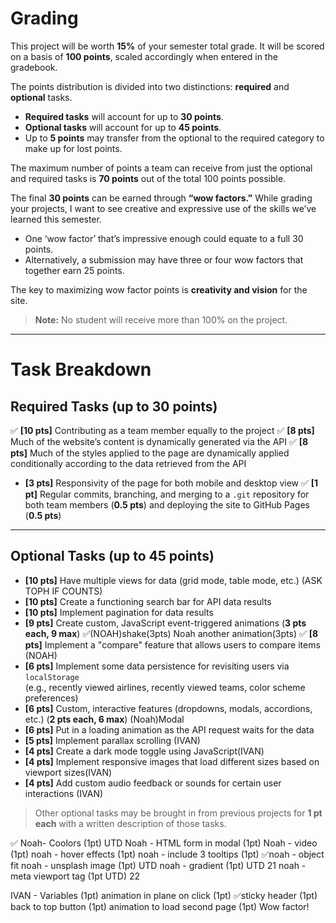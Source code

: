 # Grading

This project will be worth **15%** of your semester total grade. It will be scored on a basis of **100 points**, scaled accordingly when entered in the gradebook.

The points distribution is divided into two distinctions: **required** and **optional** tasks.  
- **Required tasks** will account for up to **30 points**.  
- **Optional tasks** will account for up to **45 points**.  
- Up to **5 points** may transfer from the optional to the required category to make up for lost points.

The maximum number of points a team can receive from just the optional and required tasks is **70 points** out of the total 100 points possible.

The final **30 points** can be earned through **“wow factors.”** While grading your projects, I want to see creative and expressive use of the skills we’ve learned this semester.  
- One ‘wow factor’ that’s impressive enough could equate to a full 30 points.  
- Alternatively, a submission may have three or four wow factors that together earn 25 points.

The key to maximizing wow factor points is **creativity and vision** for the site.

> **Note:** No student will receive more than 100% on the project.

---

# Task Breakdown

## Required Tasks (up to 30 points)

✅ **[10 pts]** Contributing as a team member equally to the project
✅ **[8 pts]** Much of the website’s content is dynamically generated via the API
✅ **[8 pts]** Much of the styles applied to the page are dynamically applied conditionally according to the data retrieved from the API
- **[3 pts]** Responsivity of the page for both mobile and desktop view
✅ **[1 pt]** Regular commits, branching, and merging to a `.git` repository for both team members (**0.5 pts**) and deploying the site to GitHub Pages (**0.5 pts**)

---

## Optional Tasks (up to 45 points)

- **[10 pts]** Have multiple views for data (grid mode, table mode, etc.) (ASK TOPH IF COUNTS)
- **[10 pts]** Create a functioning search bar for API data results
- **[10 pts]** Implement pagination for data results
- **[9 pts]** Create custom, JavaScript event-triggered animations (**3 pts each, 9 max**) ✅(NOAH)shake(3pts) Noah another animation(3pts)
✅ **[8 pts]** Implement a "compare" feature that allows users to compare items (NOAH) 
- **[6 pts]** Implement some data persistence for revisiting users via `localStorage`  
  (e.g., recently viewed airlines, recently viewed teams, color scheme preferences)
- **[6 pts]** Custom, interactive features (dropdowns, modals, accordions, etc.) (**2 pts each, 6 max**) (Noah)Modal
- **[6 pts]** Put in a loading animation as the API request waits for the data
- **[5 pts]** Implement parallax scrolling (IVAN)
- **[4 pts]** Create a dark mode toggle using JavaScript(IVAN)
- **[4 pts]** Implement responsive images that load different sizes based on viewport sizes(IVAN)
- **[4 pts]** Add custom audio feedback or sounds for certain user interactions (IVAN)

> Other optional tasks may be brought in from previous projects for **1 pt each** with a written description of those tasks.

✅ Noah- Coolors (1pt) UTD
Noah - HTML form in modal (1pt)
Noah - video (1pt)
noah - hover effects (1pt) 
noah - include 3 tooltips (1pt)
✅noah - object fit 
noah - unsplash image (1pt) UTD
noah - gradient (1pt) UTD 21
noah - meta viewport tag (1pt UTD) 22


IVAN - Variables (1pt)
animation in plane on click (1pt)
✅sticky header (1pt)
back to top button (1pt)
animation to load second page (1pt) Wow factor!